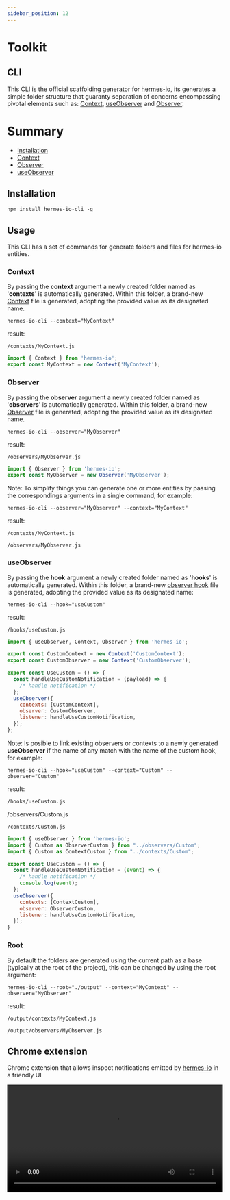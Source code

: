 ```yaml
---
sidebar_position: 12
---
```


# Toolkit

## CLI
This CLI is the official scaffolding generator for [hermes-io](https://www.npmjs.com/package/hermes-io), its generates a simple folder structure that guaranty separation of concerns encompassing pivotal elements such as: [Context](/docs/api/basic/Context), [useObserver](/docs/api/basic/useObserver) and [Observer](/docs/api/basic/Observer).

# Summary
- [Installation](#installation)
- [Context](#context)
- [Observer](#observer)
- [useObserver](#use-observer)

## Installation
```
npm install hermes-io-cli -g
```

## Usage

This CLI has a set of commands for generate folders and files for hermes-io entities.

###  Context
By passing the **context** argument a newly created folder named as '**contexts**' is automatically generated. Within this folder, a brand-new [Context](https://github.com/Maxtermax/hermes-io#context) file is generated, adopting the provided value as its designated name.
```
hermes-io-cli --context="MyContext"
```
result:
```
/contexts/MyContext.js
```
```javascript
import { Context } from 'hermes-io';
export const MyContext = new Context('MyContext'); 
```

###  Observer
By passing the **observer** argument a newly created folder named as '**observers**' is automatically generated. Within this folder, a brand-new  [Observer](https://github.com/Maxtermax/hermes-io#observer) file is generated, adopting the provided value as its designated name.
```
hermes-io-cli --observer="MyObserver"
```
result:
```
/observers/MyObserver.js
```
```javascript
import { Observer } from 'hermes-io';
export const MyObserver = new Observer('MyObserver'); 
```
Note: To simplify things you can generate one or more entities by passing the correspondings arguments in a single command, for example: 
```
hermes-io-cli --observer="MyObserver" --context="MyContext"
```
result:
```
/contexts/MyContext.js
```
```
/observers/MyObserver.js
```

### useObserver

By passing the **hook** argument a newly created folder named as '**hooks**' is automatically generated. Within this folder, a brand-new  [observer hook](https://github.com/Maxtermax/hermes-io#useobserver-hook) file is generated, adopting the provided value as its designated name:
```
hermes-io-cli --hook="useCustom"
```
result:
```
/hooks/useCustom.js
```
```javascript
import { useObserver, Context, Observer } from 'hermes-io';

export const CustomContext = new Context('CustomContext'); 
export const CustomObserver = new Context('CustomObserver'); 

export const UseCustom = () => {
  const handleUseCustomNotification = (payload) => {
    /* handle notification */ 
  };
  useObserver({
    contexts: [CustomContext],
    observer: CustomObserver,
    listener: handleUseCustomNotification,
  });
};
```
Note: Is posible to link existing observers or contexts to a newly generated **useObserver** if the name of any match with the name of the custom hook, for example:
```
hermes-io-cli --hook="useCustom" --context="Custom" --observer="Custom"
```
result:
```
/hooks/useCustom.js
```
/observers/Custom.js
```
/contexts/Custom.js
```

```javascript
import { useObserver } from 'hermes-io';
import { Custom as ObserverCustom } from "../observers/Custom";
import { Custom as ContextCustom } from "../contexts/Custom";

export const UseCustom = () => {
  const handleUseCustomNotification = (event) => {
    /* handle notification */
    console.log(event);
  };
  useObserver({
    contexts: [ContextCustom],
    observer: ObserverCustom,
    listener: handleUseCustomNotification,
  });
}
```

###  Root 
By default the folders are generated using the current path as a base (typically at the root of the project), this can be changed by using the root argument:
```
hermes-io-cli --root="./output" --context="MyContext" --observer="MyObserver"
```
result:
```
/output/contexts/MyContext.js
```
```
/output/observers/MyObserver.js
```

## Chrome extension 
Chrome extension that allows inspect notifications emitted by [hermes-io](https://www.npmjs.com/package/hermes-io) in a friendly UI 

<video width="100%" height="auto" controls src="https://github.com/Maxtermax/hermes-io-devtools/assets/4247989/5e7dcaa5-cb0d-4a00-a685-4f65884a071c" />

Install extension: [here](https://chromewebstore.google.com/detail/hermes-io/pjdkgcpikfmkncldipldmimanfkpeedm?hl=en)
